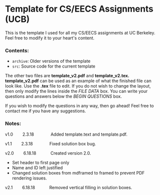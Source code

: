 # Template for CS/EECS Assignments (UCB)

This is the template I used for all my CS/EECS assignments at UC Berkeley. Feel free to modify it to your heart's content.

### Contents:

- `archive`: Older versions of the template
- `src`: Source code for the current template

The other two files are **template_v2.pdf** and **template_v2.tex.** **template_v2.pdf** can be used as an example of what the finished file can look like. Use the **.tex** file to edit. If you do not wish to change the layout, then only modify the lines inside the *FILE DATA* box. You can write your questions and answers below the *BEGIN QUESTIONS* box. 

If you wish to modify the questions in any way, then go ahead! Feel free to contact me if you have any suggestions.


### Notes:
v1.0 &nbsp;&nbsp;&nbsp;&nbsp;&nbsp;&nbsp; 2.3.18 &nbsp;&nbsp;&nbsp;&nbsp;&nbsp;&nbsp;&nbsp;&nbsp;&nbsp;&nbsp;&nbsp;&nbsp; Added template.text and template.pdf.

v1.1 &nbsp;&nbsp;&nbsp;&nbsp;&nbsp;&nbsp; 2.3.18 &nbsp;&nbsp;&nbsp;&nbsp;&nbsp;&nbsp;&nbsp;&nbsp;&nbsp;&nbsp;&nbsp;&nbsp; Fixed solution box bug.

v2.0 &nbsp;&nbsp;&nbsp;&nbsp;&nbsp;&nbsp; 6.18.18 &nbsp;&nbsp;&nbsp;&nbsp;&nbsp;&nbsp;&nbsp;&nbsp;&nbsp;&nbsp; Created version 2.0.
  * Set header to first page only
  * Name and ID left justified
  * Changed solution boxes from mdframed to framed to prevent PDF rendering issues.
  
v2.1 &nbsp;&nbsp;&nbsp;&nbsp;&nbsp;&nbsp; 6.18.18 &nbsp;&nbsp;&nbsp;&nbsp;&nbsp;&nbsp;&nbsp;&nbsp;&nbsp;&nbsp; Removed vertical filling in solution boxes.
